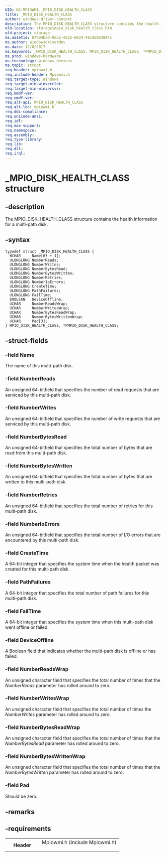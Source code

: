 ```yaml
---
UID: NS.MPIOWMI._MPIO_DISK_HEALTH_CLASS
title: _MPIO_DISK_HEALTH_CLASS
author: windows-driver-content
description: The MPIO_DISK_HEALTH_CLASS structure contains the health information for a multi-path disk.
old-location: storage\mpio_disk_health_class.htm
old-project: storage
ms.assetid: 07b04bad-9d52-4a32-8834-48cd5803844c
ms.author: windowsdriverdev
ms.date: 12/8/2017
ms.keywords: _MPIO_DISK_HEALTH_CLASS, MPIO_DISK_HEALTH_CLASS, *PMPIO_DISK_HEALTH_CLASS
ms.prod: windows-hardware
ms.technology: windows-devices
ms.topic: struct
req.header: mpiowmi.h
req.include-header: Mpiowmi.h
req.target-type: Windows
req.target-min-winverclnt: 
req.target-min-winversvr: 
req.kmdf-ver: 
req.umdf-ver: 
req.alt-api: MPIO_DISK_HEALTH_CLASS
req.alt-loc: mpiowmi.h
req.ddi-compliance: 
req.unicode-ansi: 
req.idl: 
req.max-support: 
req.namespace: 
req.assembly: 
req.type-library: 
req.lib: 
req.dll: 
req.irql: 
---
```


# _MPIO_DISK_HEALTH_CLASS structure



## -description
The MPIO_DISK_HEALTH_CLASS structure contains the health information for a multi-path disk.



## -syntax

````
typedef struct _MPIO_DISK_HEALTH_CLASS {
  WCHAR     Name[63 + 1];
  ULONGLONG NumberReads;
  ULONGLONG NumberWrites;
  ULONGLONG NumberBytesRead;
  ULONGLONG NumberBytesWritten;
  ULONGLONG NumberRetries;
  ULONGLONG NumberIoErrors;
  ULONGLONG CreateTime;
  ULONGLONG PathFailures;
  ULONGLONG FailTime;
  BOOLEAN   DeviceOffline;
  UCHAR     NumberReadsWrap;
  UCHAR     NumberWritesWrap;
  UCHAR     NumberBytesReadWrap;
  UCHAR     NumberBytesWrittenWrap;
  UCHAR     Pad[3];
} MPIO_DISK_HEALTH_CLASS, *PMPIO_DISK_HEALTH_CLASS;
````


## -struct-fields

### -field Name

The name of this multi-path disk.


### -field NumberReads

An unsigned 64-bitfield that specifies the number of read requests that are serviced by this multi-path disk.


### -field NumberWrites

An unsigned 64-bitfield that specifies the number of write requests that are serviced by this multi-path disk.


### -field NumberBytesRead

An unsigned 64-bitfield that specifies the total number of bytes that are read from this multi-path disk.


### -field NumberBytesWritten

An unsigned 64-bitfield that specifies the total number of bytes that are written to this multi-path disk.


### -field NumberRetries

An unsigned 64-bitfield that specifies the total number of retries for this multi-path disk.


### -field NumberIoErrors

An unsigned 64-bitfield that specifies the total number of I/O errors that are encountered by this multi-path disk.


### -field CreateTime

A 64-bit integer that specifies the system time when the health packet was created for this multi-path disk.


### -field PathFailures

A 64-bit integer that specifies the total number of path failures for this multi-path disk.


### -field FailTime

A 64-bit integer that specifies the system time when this multi-path disk went offline or failed.


### -field DeviceOffline

A Boolean field that indicates whether the multi-path disk is offline or has failed.


### -field NumberReadsWrap

An unsigned character field that specifies the total number of times that the <i>NumberReads</i> parameter has rolled around to zero.


### -field NumberWritesWrap

An unsigned character field that specifies the total number of times the <i>NumberWrites</i> parameter has rolled around to zero.


### -field NumberBytesReadWrap

An unsigned character field that specifies the total number of times that the <i>NumberBytesRead</i> parameter has rolled around to zero.


### -field NumberBytesWrittenWrap

An unsigned character field that specifies the total number of times that the <i>NumberBytesWritten</i> parameter has rolled around to zero.


### -field Pad

Should be zero.


## -remarks


## -requirements
<table>
<tr>
<th width="30%">
Header

</th>
<td width="70%">
<dl>
<dt>Mpiowmi.h (include Mpiowmi.h)</dt>
</dl>
</td>
</tr>
</table>